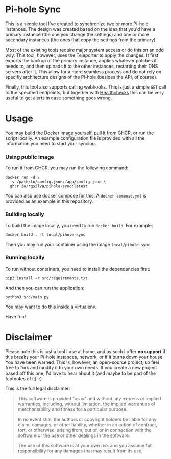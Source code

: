 # Pi-hole Sync

This is a simple tool I've created to synchronize two or more Pi-hole instances. The design was created based on the idea that you'd have a primary instance (the one you change the settings) and one or more secondary instances (the ones that copy the settings from the primary).

Most of the existing tools require major system access or do this on an odd way. This tool, however, uses the Teleporter to apply the changes. It first exports the backup of the primary instance, applies whatever patches it needs to, and then uploads it to the other instances, restarting their DNS servers after it. This allow for a more seamless process and do not rely on specifiy architecture designs of the Pi-hole (besides the API, of course).

Finally, this tool also supports calling webhooks. This is just a simple `GET` call to the specified endpoints, but together with [Healthchecks](https://github.com/healthchecks/healthchecks) this can be very useful to get alerts in case something goes wrong.

# Usage

You may build the Docker image yourself, pull it from GHCR, or run the script locally. An example configuration file is provided with all the information you need to start your syncing.

### Using public image

To run it from GHCR, you may run the following command:

```shell
docker run -d \
  -v /path/to/config.json:/app/config.json \
  ghcr.io/rgsilva/pihole-sync:latest
```

You can also use docker compose for this. A `docker-compose.yml` is provided as an example in this repository.

### Building locally

To build the image locally, you need to run `docker build`. For example:

```shell
docker build . -t local/pihole-sync
```

Then you may run your container using the image `local/pihole-sync`.

### Running locally

To run without containers, you need to install the dependencies first:

```shell
pip3 install -r src/requirements.txt
```

And then you can run the application:

```shell
python3 src/main.py
```

You may want to do this inside a virtualenv.

Have fun!

# Disclaimer

Please note this is just a tool I use at home, and as such I offer **no support** if this breaks your Pi-hole instances, network, or if it burns down your house. You have been warned. This is, however, an open-source project, so feel free to fork and modify it to your own needs. If you create a new project based off this one, I'd love to hear about it (and maybe to be part of the footnotes of it)! :)

This is the full legal disclaimer:

> This software is provided "as is" and without any express or implied warranties, including, without limitation, the implied warranties of merchantability and fitness for a particular purpose.
>
> In no event shall the authors or copyright holders be liable for any claim, damages, or other liability, whether in an action of contract, tort, or otherwise, arising from, out of, or in connection with the software or the use or other dealings in the software.
>
> The use of this software is at your own risk and you assume full responsibility for any damages that may result from its use.
